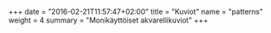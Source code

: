 +++
date = "2016-02-21T11:57:47+02:00"
title = "Kuviot"
name = "patterns"
weight = 4
summary = "Monikäyttöiset akvarellikuviot"
+++
